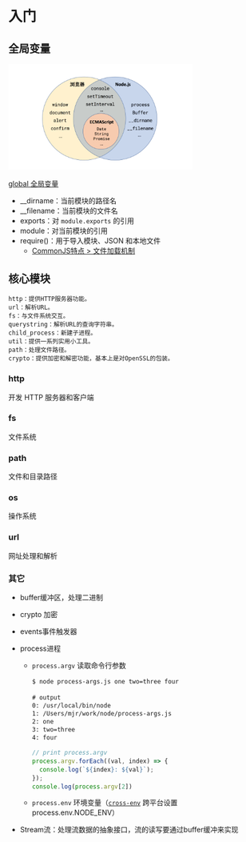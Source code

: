 # 入门

## 全局变量

<img src="https://raw.githubusercontent.com/lins403/assetsSpace/master/vuepress/img/global-objects.png" style="zoom:36%;" alt="https://tuture.co/2019/12/03/892fa12/"/>

[global 全局变量](http://nodejs.cn/api-v14/globals.html#global-objects)

- __dirname：当前模块的路径名
- __filename：当前模块的文件名
- exports：对 `module.exports` 的引用
- module：对当前模块的引用
- require()：用于导入模块、JSON 和本地文件
  - [CommonJS特点 > 文件加载机制](https://lins403.github.io/vuepress-doc/notes/engineering/modules/#%E7%89%B9%E7%82%B9)

## 核心模块

```
http：提供HTTP服务器功能。
url：解析URL。
fs：与文件系统交互。
querystring：解析URL的查询字符串。
child_process：新建子进程。
util：提供一系列实用小工具。
path：处理文件路径。
crypto：提供加密和解密功能，基本上是对OpenSSL的包装。
```

### http

开发 HTTP 服务器和客户端

### fs

文件系统

### path

文件和目录路径

### os

操作系统

### url

网址处理和解析

### 其它

- buffer缓冲区，处理二进制

- crypto 加密

- events事件触发器

- process进程
  - `process.argv` 读取命令行参数
  
    ```shell
    $ node process-args.js one two=three four
    
    # output
    0: /usr/local/bin/node
    1: /Users/mjr/work/node/process-args.js
    2: one
    3: two=three
    4: four
    ```
  
    ```js
    // print process.argv
    process.argv.forEach((val, index) => {
      console.log(`${index}: ${val}`);
    });
    console.log(process.argv[2])
    ```
  
  - `process.env` 环境变量（[`cross-env`](https://www.npmjs.com/package/cross-env) 跨平台设置 process.env.NODE_ENV）
  
- Stream流：处理流数据的抽象接口，流的读写要通过buffer缓冲来实现

